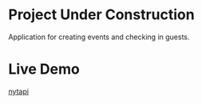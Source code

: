 # Project Under Construction
Application for creating events and checking in guests.

# Live Demo
[nytapi](https://eventapp-jg.herokuapp.com/)
